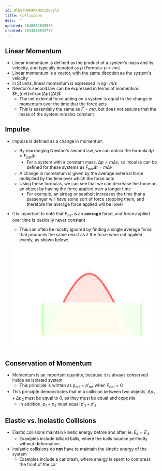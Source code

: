 ```yaml
---
id: 8lb0dR0k9MkNRxzz07ylo
title: Collisions
desc: ''
updated: 1646062838570
created: 1643818935772
---
```


## Linear Momentum

* Linear momentum is defined as the product of a system's mass and its velocity, and typically denoted as $p$ (Formula: $p=mv$)
* Linear momentum is a vector, with the same direction as the system's velocity
* In SI units, linear momentum is expressed in $kg·m/s$
* Newton's second law can be expressed in terms of momentum: $F_{net}=\frac{Δp}{Δt}$
    * The net external force acting on a system is equal to the change in momentum over the time that the force acts
    * This is essentially the same as $F=ma$, but does not assume that the mass of the system remains constant

## Impulse

* Impulse is defined as a change in momentum
    * By rearranging Newton's second law, we can obtain the formula $Δp=F_{net}Δt$
        * For a system with a constant mass, $Δp=mΔv$, so impulse can be defined for these systems as $F_{net}Δt=mΔv$
    * A change in momentum is given by the average external force multiplied by the time over which the force acts
    * Using these formulas, we can see that we can decrease the force on an object by having the force applied over a longer time
        * For example, an airbag or seatbelt increases the time that a passenger will have some sort of force stopping them, and therefore the average force applied will be lower
* It is important to note that $F_{net}$ is an **average** force, and force applied over time is basically never constant
    * This can often be mostly ignored by finding a single average force that produces the same result as if the force were not applied evenly, as shown below:

    ![](/assets/images/2022-02-02-10-35-51.png)

## Conservation of Momentum

* Momentum is an important quantity, because it is always conserved inside an isolated system
    * This principle is written as $p_{tot}=p'_{tot}$ when $F_{net}=0$
* This principle demonstrates that in a collision between two objects, $Δp_1+Δp_2$ must be equal to $0$, as they must be equal and opposite
    * In addition, $p_1+p_2$ must equal $p'_1+p'_2$

## Elastic vs. Inelastic Collisions

* Elastic collisions maintain kinetic energy before and after, ie. $E_k=E'_k$
    * Examples include billiard balls, where the balls bounce perfectly without deformation
* Inelastic collisions do **not** have to maintain the kinetic energy of the system
    * Examples include a car crash, where energy is spent to compress the front of the car
